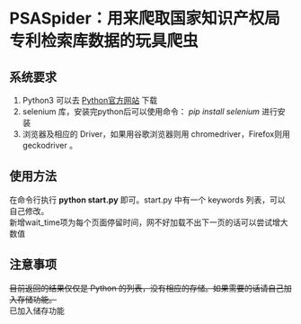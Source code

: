 # PSASpider：用来爬取国家知识产权局专利检索库数据的玩具爬虫

## 系统要求

1. Python3 可以去 [Python官方网站](http://www.python.org) 下载
2. selenium 库，安装完python后可以使用命令： *pip install selenium* 进行安装
3. 浏览器及相应的 Driver，如果用谷歌浏览器则用 chromedriver，Firefox则用 geckodriver 。
   
## 使用方法

在命令行执行 **python start.py** 即可。start.py 中有一个 keywords 列表，可以自己修改。  
新增wait_time项为每个页面停留时间，网不好加载不出下一页的话可以尝试增大数值

## 注意事项

~~目前返回的结果仅仅是 Python 的列表，没有相应的存储。如果需要的话请自己加入存储功能。~~  
已加入储存功能
